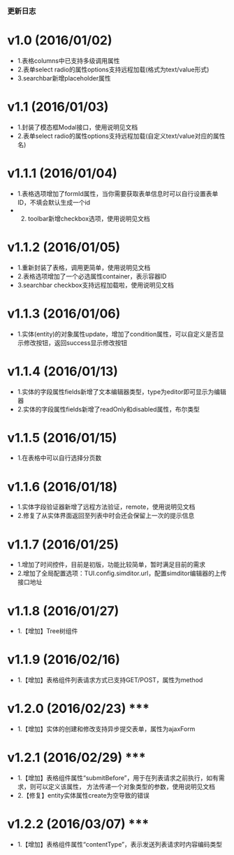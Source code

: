 
### 更新日志

# v1.0 (2016/01/02)
- 1.表格columns中已支持多级调用属性
- 2.表单select radio的属性options支持远程加载(格式为text/value形式) 
- 3.searchbar新增placeholder属性

# v1.1 (2016/01/03)
- 1.封装了模态框Modal接口，使用说明见文档
- 2.表单select radio的属性options支持远程加载(自定义text/value对应的属性名)

# v1.1.1 (2016/01/04)
- 1.表格选项增加了formId属性，当你需要获取表单信息时可以自行设置表单ID，不填会默认生成一个id
- 2. toolbar新增checkbox选项，使用说明见文档

# v1.1.2 (2016/01/05)
- 1.重新封装了表格，调用更简单，使用说明见文档
- 2.表格选项增加了一个必选属性container，表示容器ID
- 3.searchbar checkbox支持远程加载啦，使用说明见文档

# v1.1.3 (2016/01/06)
- 1.实体(entity)的对象属性update，增加了condition属性，可以自定义是否显示修改按钮，返回success显示修改按钮

# v1.1.4 (2016/01/13)
- 1.实体的字段属性fields新增了文本编辑器类型，type为editor即可显示为编辑器
- 2.实体的字段属性fields新增了readOnly和disabled属性，布尔类型

# v1.1.5 (2016/01/15)
- 1.在表格中可以自行选择分页数

# v1.1.6 (2016/01/18)
- 1.实体字段验证器新增了远程方法验证，remote，使用说明见文档
- 2.修复了从实体界面返回至列表中时会还会保留上一次的提示信息

# v1.1.7 (2016/01/25)
- 1.增加了时间控件，目前是初版，功能比较简单，暂时满足目前的需求
- 2.增加了全局配置选项：TUI.config.simditor.url，配置simditor编辑器的上传接口地址

# v1.1.8 (2016/01/27)
- 1.【增加】Tree树组件

# v1.1.9 (2016/02/16)
- 1.【增加】表格组件列表请求方式已支持GET/POST，属性为method

# v1.2.0 (2016/02/23) ***
- 1.【增加】实体的创建和修改支持异步提交表单，属性为ajaxForm

# v1.2.1 (2016/02/29) ***
- 1.【增加】表格组件属性“submitBefore”，用于在列表请求之前执行，如有需求，则可以定义该属性，
	       方法传递一个对象类型的参数，使用说明见文档
- 2.【修复】entity实体属性create为空导致的错误

# v1.2.2 (2016/03/07) ***
- 1.【增加】表格组件属性“contentType”，表示发送列表请求时内容编码类型
	    